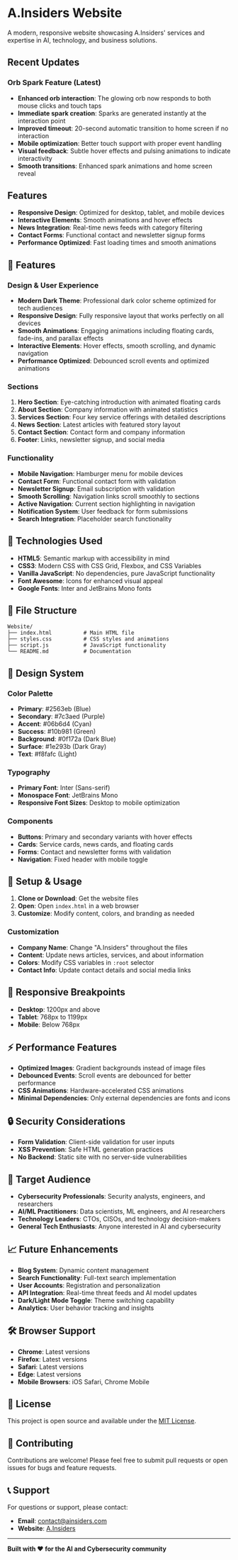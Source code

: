 # A.Insiders Website

A modern, responsive website showcasing A.Insiders' services and expertise in AI, technology, and business solutions.

## Recent Updates

### Orb Spark Feature (Latest)
- **Enhanced orb interaction**: The glowing orb now responds to both mouse clicks and touch taps
- **Immediate spark creation**: Sparks are generated instantly at the interaction point
- **Improved timeout**: 20-second automatic transition to home screen if no interaction
- **Mobile optimization**: Better touch support with proper event handling
- **Visual feedback**: Subtle hover effects and pulsing animations to indicate interactivity
- **Smooth transitions**: Enhanced spark animations and home screen reveal

## Features

- **Responsive Design**: Optimized for desktop, tablet, and mobile devices
- **Interactive Elements**: Smooth animations and hover effects
- **News Integration**: Real-time news feeds with category filtering
- **Contact Forms**: Functional contact and newsletter signup forms
- **Performance Optimized**: Fast loading times and smooth animations

## 🌟 Features

### Design & User Experience
- **Modern Dark Theme**: Professional dark color scheme optimized for tech audiences
- **Responsive Design**: Fully responsive layout that works perfectly on all devices
- **Smooth Animations**: Engaging animations including floating cards, fade-ins, and parallax effects
- **Interactive Elements**: Hover effects, smooth scrolling, and dynamic navigation
- **Performance Optimized**: Debounced scroll events and optimized animations

### Sections
1. **Hero Section**: Eye-catching introduction with animated floating cards
2. **About Section**: Company information with animated statistics
3. **Services Section**: Four key service offerings with detailed descriptions
4. **News Section**: Latest articles with featured story layout
5. **Contact Section**: Contact form and company information
6. **Footer**: Links, newsletter signup, and social media

### Functionality
- **Mobile Navigation**: Hamburger menu for mobile devices
- **Contact Form**: Functional contact form with validation
- **Newsletter Signup**: Email subscription with validation
- **Smooth Scrolling**: Navigation links scroll smoothly to sections
- **Active Navigation**: Current section highlighting in navigation
- **Notification System**: User feedback for form submissions
- **Search Integration**: Placeholder search functionality

## 🚀 Technologies Used

- **HTML5**: Semantic markup with accessibility in mind
- **CSS3**: Modern CSS with CSS Grid, Flexbox, and CSS Variables
- **Vanilla JavaScript**: No dependencies, pure JavaScript functionality
- **Font Awesome**: Icons for enhanced visual appeal
- **Google Fonts**: Inter and JetBrains Mono fonts

## 📁 File Structure

```
Website/
├── index.html          # Main HTML file
├── styles.css          # CSS styles and animations
├── script.js           # JavaScript functionality
└── README.md           # Documentation
```

## 🎨 Design System

### Color Palette
- **Primary**: #2563eb (Blue)
- **Secondary**: #7c3aed (Purple)
- **Accent**: #06b6d4 (Cyan)
- **Success**: #10b981 (Green)
- **Background**: #0f172a (Dark Blue)
- **Surface**: #1e293b (Dark Gray)
- **Text**: #f8fafc (Light)

### Typography
- **Primary Font**: Inter (Sans-serif)
- **Monospace Font**: JetBrains Mono
- **Responsive Font Sizes**: Desktop to mobile optimization

### Components
- **Buttons**: Primary and secondary variants with hover effects
- **Cards**: Service cards, news cards, and floating cards
- **Forms**: Contact and newsletter forms with validation
- **Navigation**: Fixed header with mobile toggle

## 🔧 Setup & Usage

1. **Clone or Download**: Get the website files
2. **Open**: Open `index.html` in a web browser
3. **Customize**: Modify content, colors, and branding as needed

### Customization
- **Company Name**: Change "A.Insiders" throughout the files
- **Content**: Update news articles, services, and about information
- **Colors**: Modify CSS variables in `:root` selector
- **Contact Info**: Update contact details and social media links

## 📱 Responsive Breakpoints

- **Desktop**: 1200px and above
- **Tablet**: 768px to 1199px
- **Mobile**: Below 768px

## ⚡ Performance Features

- **Optimized Images**: Gradient backgrounds instead of image files
- **Debounced Events**: Scroll events are debounced for better performance
- **CSS Animations**: Hardware-accelerated CSS animations
- **Minimal Dependencies**: Only external dependencies are fonts and icons

## 🔒 Security Considerations

- **Form Validation**: Client-side validation for user inputs
- **XSS Prevention**: Safe HTML generation practices
- **No Backend**: Static site with no server-side vulnerabilities

## 🎯 Target Audience

- **Cybersecurity Professionals**: Security analysts, engineers, and researchers
- **AI/ML Practitioners**: Data scientists, ML engineers, and AI researchers  
- **Technology Leaders**: CTOs, CISOs, and technology decision-makers
- **General Tech Enthusiasts**: Anyone interested in AI and cybersecurity

## 📈 Future Enhancements

- **Blog System**: Dynamic content management
- **Search Functionality**: Full-text search implementation
- **User Accounts**: Registration and personalization
- **API Integration**: Real-time threat feeds and AI model updates
- **Dark/Light Mode Toggle**: Theme switching capability
- **Analytics**: User behavior tracking and insights

## 🛠 Browser Support

- **Chrome**: Latest versions
- **Firefox**: Latest versions  
- **Safari**: Latest versions
- **Edge**: Latest versions
- **Mobile Browsers**: iOS Safari, Chrome Mobile

## 📄 License

This project is open source and available under the [MIT License](LICENSE).

## 🤝 Contributing

Contributions are welcome! Please feel free to submit pull requests or open issues for bugs and feature requests.

## 📞 Support

For questions or support, please contact:
- **Email**: contact@ainsiders.com
- **Website**: [A.Insiders](https://ainsiders.com)

---

**Built with ❤️ for the AI and Cybersecurity community** 
